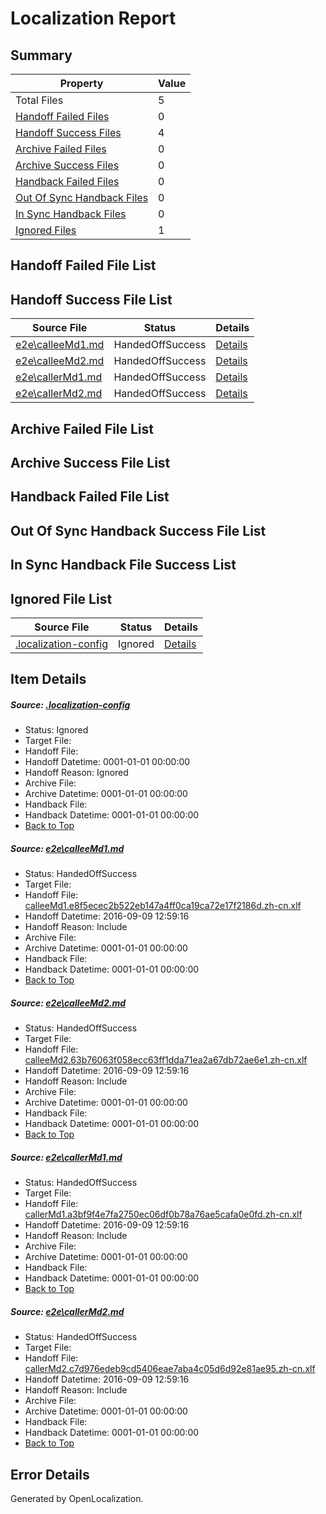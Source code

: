 # <a name='report-top'></a> Localization Report

## Summary
 Property | Value 
 -------- | ----- 
 Total Files | 5
[ Handoff Failed Files ](#handoff-failed-list)| 0
[ Handoff Success Files ](#handoff-success-list)| 4
[ Archive Failed Files ](#archive-failed-list)| 0
[ Archive Success Files ](#archive-success-list)| 0
[ Handback Failed Files ](#handback-failed-list)| 0
[ Out Of Sync Handback Files ](#outofsync-handback-success-list)| 0
[ In Sync Handback Files ](#insync-handback-success-list)| 0
[ Ignored Files ](#ignored-list)| 1

## <a name='handoff-failed-list'></a> Handoff Failed File List

## <a name='handoff-success-list'></a> Handoff Success File List
 Source File | Status | Details 
 ----------- | ------ | ------- 
 [e2e\calleeMd1.md](https://github.com/OpenLocalizationTestOrg/ol-test0/blob/49557252780a8c17abfc519c91b85319f64318d4/e2e/calleeMd1.md) | HandedOffSuccess | [Details](#05134ca8717db28d4dbe56542272e1ec3354f88b1)
 [e2e\calleeMd2.md](https://github.com/OpenLocalizationTestOrg/ol-test0/blob/49557252780a8c17abfc519c91b85319f64318d4/e2e/calleeMd2.md) | HandedOffSuccess | [Details](#43fc630f25c0fe18f7086a01b1a33b4a1f9499662)
 [e2e\callerMd1.md](https://github.com/OpenLocalizationTestOrg/ol-test0/blob/49557252780a8c17abfc519c91b85319f64318d4/e2e/callerMd1.md) | HandedOffSuccess | [Details](#6ac41f7cfb9fad04938b56364b03201715ce10da3)
 [e2e\callerMd2.md](https://github.com/OpenLocalizationTestOrg/ol-test0/blob/49557252780a8c17abfc519c91b85319f64318d4/e2e/callerMd2.md) | HandedOffSuccess | [Details](#17fb357aa45b53f7addf5fb220ababf9f7f140d44)

## <a name='archive-failed-list'></a> Archive Failed File List

## <a name='archive-success-list'></a> Archive Success File List

## <a name='handback-failed-list'></a> Handback Failed File List

## <a name='outofsync-handback-success-list'></a> Out Of Sync Handback Success File List

## <a name='insync-handback-success-list'></a> In Sync Handback File Success List

## <a name='ignored-list'></a> Ignored File List
 Source File | Status | Details 
 ----------- | ------ | ------- 
 [.localization-config](https://github.com/OpenLocalizationTestOrg/ol-test0/blob/49557252780a8c17abfc519c91b85319f64318d4/.localization-config) | Ignored | [Details](#c268a05ecaa7ec85942ed632c29928ee5bd6da8d0)

## Item Details
##### <a name='c268a05ecaa7ec85942ed632c29928ee5bd6da8d0'></a> Source: [.localization-config](https://github.com/OpenLocalizationTestOrg/ol-test0/blob/49557252780a8c17abfc519c91b85319f64318d4/.localization-config)
* Status: Ignored
* Target File: 
* Handoff File: 
* Handoff Datetime: 0001-01-01 00:00:00
* Handoff Reason: Ignored
* Archive File: 
* Archive Datetime: 0001-01-01 00:00:00
* Handback File: 
* Handback Datetime: 0001-01-01 00:00:00
* [Back to Top](#report-top)

##### <a name='05134ca8717db28d4dbe56542272e1ec3354f88b1'></a> Source: [e2e\calleeMd1.md](https://github.com/OpenLocalizationTestOrg/ol-test0/blob/49557252780a8c17abfc519c91b85319f64318d4/e2e/calleeMd1.md)
* Status: HandedOffSuccess
* Target File: 
* Handoff File: [calleeMd1.e8f5ecec2b522eb147a4ff0ca19ca72e17f2186d.zh-cn.xlf](https://github.com/OpenLocalizationTestOrg/ol-test0-handoff/blob/8807cd404e7ec81bc0180566ec2fc652021abc9a/ol-handoff/OpenLocalizationTestOrg/ol-test0-zhcn/yuwzho/ht/calleeMd1.e8f5ecec2b522eb147a4ff0ca19ca72e17f2186d.zh-cn.xlf)
* Handoff Datetime: 2016-09-09 12:59:16
* Handoff Reason: Include
* Archive File: 
* Archive Datetime: 0001-01-01 00:00:00
* Handback File: 
* Handback Datetime: 0001-01-01 00:00:00
* [Back to Top](#report-top)

##### <a name='43fc630f25c0fe18f7086a01b1a33b4a1f9499662'></a> Source: [e2e\calleeMd2.md](https://github.com/OpenLocalizationTestOrg/ol-test0/blob/49557252780a8c17abfc519c91b85319f64318d4/e2e/calleeMd2.md)
* Status: HandedOffSuccess
* Target File: 
* Handoff File: [calleeMd2.63b76063f058ecc63ff1dda71ea2a67db72ae6e1.zh-cn.xlf](https://github.com/OpenLocalizationTestOrg/ol-test0-handoff/blob/8807cd404e7ec81bc0180566ec2fc652021abc9a/ol-handoff/OpenLocalizationTestOrg/ol-test0-zhcn/yuwzho/ht/calleeMd2.63b76063f058ecc63ff1dda71ea2a67db72ae6e1.zh-cn.xlf)
* Handoff Datetime: 2016-09-09 12:59:16
* Handoff Reason: Include
* Archive File: 
* Archive Datetime: 0001-01-01 00:00:00
* Handback File: 
* Handback Datetime: 0001-01-01 00:00:00
* [Back to Top](#report-top)

##### <a name='6ac41f7cfb9fad04938b56364b03201715ce10da3'></a> Source: [e2e\callerMd1.md](https://github.com/OpenLocalizationTestOrg/ol-test0/blob/49557252780a8c17abfc519c91b85319f64318d4/e2e/callerMd1.md)
* Status: HandedOffSuccess
* Target File: 
* Handoff File: [callerMd1.a3bf9f4e7fa2750ec06df0b78a76ae5cafa0e0fd.zh-cn.xlf](https://github.com/OpenLocalizationTestOrg/ol-test0-handoff/blob/8807cd404e7ec81bc0180566ec2fc652021abc9a/ol-handoff/OpenLocalizationTestOrg/ol-test0-zhcn/yuwzho/ht/callerMd1.a3bf9f4e7fa2750ec06df0b78a76ae5cafa0e0fd.zh-cn.xlf)
* Handoff Datetime: 2016-09-09 12:59:16
* Handoff Reason: Include
* Archive File: 
* Archive Datetime: 0001-01-01 00:00:00
* Handback File: 
* Handback Datetime: 0001-01-01 00:00:00
* [Back to Top](#report-top)

##### <a name='17fb357aa45b53f7addf5fb220ababf9f7f140d44'></a> Source: [e2e\callerMd2.md](https://github.com/OpenLocalizationTestOrg/ol-test0/blob/49557252780a8c17abfc519c91b85319f64318d4/e2e/callerMd2.md)
* Status: HandedOffSuccess
* Target File: 
* Handoff File: [callerMd2.c7d976edeb9cd5406eae7aba4c05d6d92e81ae95.zh-cn.xlf](https://github.com/OpenLocalizationTestOrg/ol-test0-handoff/blob/8807cd404e7ec81bc0180566ec2fc652021abc9a/ol-handoff/OpenLocalizationTestOrg/ol-test0-zhcn/yuwzho/ht/callerMd2.c7d976edeb9cd5406eae7aba4c05d6d92e81ae95.zh-cn.xlf)
* Handoff Datetime: 2016-09-09 12:59:16
* Handoff Reason: Include
* Archive File: 
* Archive Datetime: 0001-01-01 00:00:00
* Handback File: 
* Handback Datetime: 0001-01-01 00:00:00
* [Back to Top](#report-top)


## Error Details

Generated by OpenLocalization.
